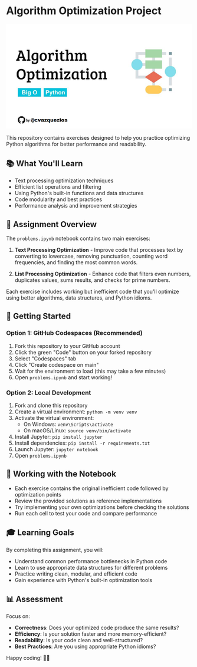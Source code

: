 # Algorithm Optimization Project

![Preview](assets/preview.png)

This repository contains exercises designed to help you practice optimizing Python algorithms for better performance and readability.

## 📚 What You'll Learn

- Text processing optimization techniques
- Efficient list operations and filtering
- Using Python's built-in functions and data structures
- Code modularity and best practices
- Performance analysis and improvement strategies

## 🎯 Assignment Overview

The `problems.ipynb` notebook contains two main exercises:

1. **Text Processing Optimization** - Improve code that processes text by converting to lowercase, removing punctuation, counting word frequencies, and finding the most common words.

2. **List Processing Optimization** - Enhance code that filters even numbers, duplicates values, sums results, and checks for prime numbers.

Each exercise includes working but inefficient code that you'll optimize using better algorithms, data structures, and Python idioms.

## 🚀 Getting Started

### Option 1: GitHub Codespaces (Recommended)
1. Fork this repository to your GitHub account
2. Click the green "Code" button on your forked repository
3. Select "Codespaces" tab
4. Click "Create codespace on main"
5. Wait for the environment to load (this may take a few minutes)
6. Open `problems.ipynb` and start working!

### Option 2: Local Development
1. Fork and clone this repository
2. Create a virtual environment: `python -m venv venv`
3. Activate the virtual environment:
   - On Windows: `venv\Scripts\activate`
   - On macOS/Linux: `source venv/bin/activate`
4. Install Jupyter: `pip install jupyter`
5. Install dependencies: `pip install -r requirements.txt`
6. Launch Jupyter: `jupyter notebook`
7. Open `problems.ipynb`

## 📝 Working with the Notebook

- Each exercise contains the original inefficient code followed by optimization points
- Review the provided solutions as reference implementations
- Try implementing your own optimizations before checking the solutions
- Run each cell to test your code and compare performance

## 🎓 Learning Goals

By completing this assignment, you will:
- Understand common performance bottlenecks in Python code
- Learn to use appropriate data structures for different problems
- Practice writing clean, modular, and efficient code
- Gain experience with Python's built-in optimization tools

## 📊 Assessment

Focus on:
- **Correctness**: Does your optimized code produce the same results?
- **Efficiency**: Is your solution faster and more memory-efficient?
- **Readability**: Is your code clean and well-structured?
- **Best Practices**: Are you using appropriate Python idioms?

Happy coding! 🐍✨
